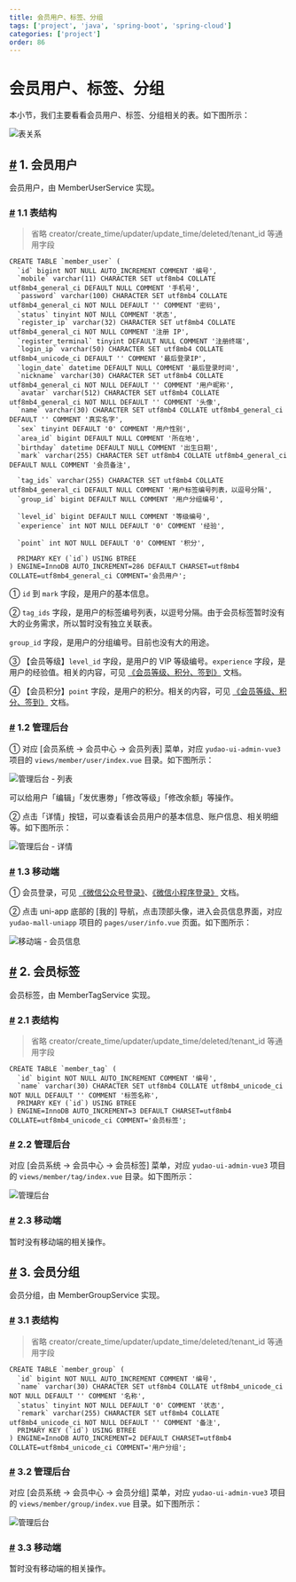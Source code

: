 ```yaml
---
title: 会员用户、标签、分组
tags: ['project', 'java', 'spring-boot', 'spring-cloud']
categories: ['project']
order: 86
---
```

# 会员用户、标签、分组

本小节，我们主要看看会员用户、标签、分组相关的表。如下图所示：

 ![表关系](https://cloud.iocoder.cn/img/%E4%BC%9A%E5%91%98%E6%89%8B%E5%86%8C/%E4%BC%9A%E5%91%98%E7%94%A8%E6%88%B7/%E8%A1%A8%E5%85%B3%E7%B3%BB.png)

 ## [#](#_1-会员用户) 1. 会员用户

 会员用户，由 MemberUserService 实现。

 ### [#](#_1-1-表结构) 1.1 表结构

 
> 省略 creator/create\_time/updater/update\_time/deleted/tenant\_id 等通用字段

 
```
CREATE TABLE `member_user` (
  `id` bigint NOT NULL AUTO_INCREMENT COMMENT '编号',
  `mobile` varchar(11) CHARACTER SET utf8mb4 COLLATE utf8mb4_general_ci DEFAULT NULL COMMENT '手机号',
  `password` varchar(100) CHARACTER SET utf8mb4 COLLATE utf8mb4_general_ci NOT NULL DEFAULT '' COMMENT '密码',
  `status` tinyint NOT NULL COMMENT '状态',
  `register_ip` varchar(32) CHARACTER SET utf8mb4 COLLATE utf8mb4_general_ci NOT NULL COMMENT '注册 IP',
  `register_terminal` tinyint DEFAULT NULL COMMENT '注册终端',
  `login_ip` varchar(50) CHARACTER SET utf8mb4 COLLATE utf8mb4_unicode_ci DEFAULT '' COMMENT '最后登录IP',
  `login_date` datetime DEFAULT NULL COMMENT '最后登录时间',
  `nickname` varchar(30) CHARACTER SET utf8mb4 COLLATE utf8mb4_general_ci NOT NULL DEFAULT '' COMMENT '用户昵称',
  `avatar` varchar(512) CHARACTER SET utf8mb4 COLLATE utf8mb4_general_ci NOT NULL DEFAULT '' COMMENT '头像',
  `name` varchar(30) CHARACTER SET utf8mb4 COLLATE utf8mb4_general_ci DEFAULT '' COMMENT '真实名字',
  `sex` tinyint DEFAULT '0' COMMENT '用户性别',
  `area_id` bigint DEFAULT NULL COMMENT '所在地',
  `birthday` datetime DEFAULT NULL COMMENT '出生日期',
  `mark` varchar(255) CHARACTER SET utf8mb4 COLLATE utf8mb4_general_ci DEFAULT NULL COMMENT '会员备注',
  
  `tag_ids` varchar(255) CHARACTER SET utf8mb4 COLLATE utf8mb4_general_ci DEFAULT NULL COMMENT '用户标签编号列表，以逗号分隔',
  `group_id` bigint DEFAULT NULL COMMENT '用户分组编号',
  
  `level_id` bigint DEFAULT NULL COMMENT '等级编号',
  `experience` int NOT NULL DEFAULT '0' COMMENT '经验',
  
  `point` int NOT NULL DEFAULT '0' COMMENT '积分',

  PRIMARY KEY (`id`) USING BTREE
) ENGINE=InnoDB AUTO_INCREMENT=286 DEFAULT CHARSET=utf8mb4 COLLATE=utf8mb4_general_ci COMMENT='会员用户';

```
① `id` 到 `mark` 字段，是用户的基本信息。

 ② `tag_ids` 字段，是用户的标签编号列表，以逗号分隔。由于会员标签暂时没有大的业务需求，所以暂时没有独立关联表。

 `group_id` 字段，是用户的分组编号。目前也没有大的用途。

 ③ 【会员等级】`level_id` 字段，是用户的 VIP 等级编号。`experience` 字段，是用户的经验值。相关的内容，可见 [《会员等级、积分、签到》](/member/level/) 文档。

 ④ 【会员积分】`point` 字段，是用户的积分。相关的内容，可见 [《会员等级、积分、签到》](/member/level/) 文档。

 ### [#](#_1-2-管理后台) 1.2 管理后台

 ① 对应 [会员系统 -> 会员中心 -> 会员列表] 菜单，对应 `yudao-ui-admin-vue3` 项目的 `views/member/user/index.vue` 目录。如下图所示：

 ![管理后台 - 列表](https://cloud.iocoder.cn/img/%E4%BC%9A%E5%91%98%E6%89%8B%E5%86%8C/%E4%BC%9A%E5%91%98%E7%94%A8%E6%88%B7/%E4%BC%9A%E5%91%98%E7%94%A8%E6%88%B7-%E7%AE%A1%E7%90%86%E5%90%8E%E5%8F%B0-%E5%88%97%E8%A1%A8.png)

 可以给用户「编辑」「发优惠劵」「修改等级」「修改余额」等操作。

 ② 点击「详情」按钮，可以查看该会员用户的基本信息、账户信息、相关明细等。如下图所示：

 ![管理后台 - 详情](https://cloud.iocoder.cn/img/%E4%BC%9A%E5%91%98%E6%89%8B%E5%86%8C/%E4%BC%9A%E5%91%98%E7%94%A8%E6%88%B7/%E4%BC%9A%E5%91%98%E7%94%A8%E6%88%B7-%E7%AE%A1%E7%90%86%E5%90%8E%E5%8F%B0-%E8%AF%A6%E6%83%85.png)

 ### [#](#_1-3-移动端) 1.3 移动端

 ① 会员登录，可见 [《微信公众号登录》](/member/weixin-mp-login/)、[《微信小程序登录》](/member/weixin-lite-login/) 文档。

 ② 点击 uni-app 底部的 [我的] 导航，点击顶部头像，进入会员信息界面，对应 `yudao-mall-uniapp` 项目的 `pages/user/info.vue` 页面。如下图所示：

 ![移动端 - 会员信息](https://cloud.iocoder.cn/img/%E4%BC%9A%E5%91%98%E6%89%8B%E5%86%8C/%E4%BC%9A%E5%91%98%E7%94%A8%E6%88%B7/%E4%BC%9A%E5%91%98%E7%94%A8%E6%88%B7-%E7%A7%BB%E5%8A%A8%E7%AB%AF-%E4%BC%9A%E5%91%98%E4%BF%A1%E6%81%AF.png)

 ## [#](#_2-会员标签) 2. 会员标签

 会员标签，由 MemberTagService 实现。

 ### [#](#_2-1-表结构) 2.1 表结构

 
> 省略 creator/create\_time/updater/update\_time/deleted/tenant\_id 等通用字段

 
```
CREATE TABLE `member_tag` (
  `id` bigint NOT NULL AUTO_INCREMENT COMMENT '编号',
  `name` varchar(30) CHARACTER SET utf8mb4 COLLATE utf8mb4_unicode_ci NOT NULL DEFAULT '' COMMENT '标签名称',
  PRIMARY KEY (`id`) USING BTREE
) ENGINE=InnoDB AUTO_INCREMENT=3 DEFAULT CHARSET=utf8mb4 COLLATE=utf8mb4_unicode_ci COMMENT='会员标签';

```
### [#](#_2-2-管理后台) 2.2 管理后台

 对应 [会员系统 -> 会员中心 -> 会员标签] 菜单，对应 `yudao-ui-admin-vue3` 项目的 `views/member/tag/index.vue` 目录。如下图所示：

 ![管理后台](https://cloud.iocoder.cn/img/%E4%BC%9A%E5%91%98%E6%89%8B%E5%86%8C/%E4%BC%9A%E5%91%98%E7%94%A8%E6%88%B7/%E4%BC%9A%E5%91%98%E6%A0%87%E7%AD%BE-%E7%AE%A1%E7%90%86%E5%90%8E%E5%8F%B0.png)

 ### [#](#_2-3-移动端) 2.3 移动端

 暂时没有移动端的相关操作。

 ## [#](#_3-会员分组) 3. 会员分组

 会员分组，由 MemberGroupService 实现。

 ### [#](#_3-1-表结构) 3.1 表结构

 
> 省略 creator/create\_time/updater/update\_time/deleted/tenant\_id 等通用字段

 
```
CREATE TABLE `member_group` (
  `id` bigint NOT NULL AUTO_INCREMENT COMMENT '编号',
  `name` varchar(30) CHARACTER SET utf8mb4 COLLATE utf8mb4_unicode_ci NOT NULL DEFAULT '' COMMENT '名称',
  `status` tinyint NOT NULL DEFAULT '0' COMMENT '状态',
  `remark` varchar(255) CHARACTER SET utf8mb4 COLLATE utf8mb4_unicode_ci NOT NULL DEFAULT '' COMMENT '备注',
  PRIMARY KEY (`id`) USING BTREE
) ENGINE=InnoDB AUTO_INCREMENT=2 DEFAULT CHARSET=utf8mb4 COLLATE=utf8mb4_unicode_ci COMMENT='用户分组';

```
### [#](#_3-2-管理后台) 3.2 管理后台

 对应 [会员系统 -> 会员中心 -> 会员分组] 菜单，对应 `yudao-ui-admin-vue3` 项目的 `views/member/group/index.vue` 目录。如下图所示：

 ![管理后台](https://cloud.iocoder.cn/img/%E4%BC%9A%E5%91%98%E6%89%8B%E5%86%8C/%E4%BC%9A%E5%91%98%E7%94%A8%E6%88%B7/%E4%BC%9A%E5%91%98%E5%88%86%E7%BB%84-%E7%AE%A1%E7%90%86%E5%90%8E%E5%8F%B0.png)

 ### [#](#_3-3-移动端) 3.3 移动端

 暂时没有移动端的相关操作。


